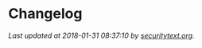 # Changelog

_Last updated at 2018-01-31 08:37:10 by [securitytext.org](https://securitytext.org)._
